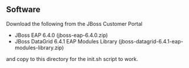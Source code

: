 ## Software
Download the following from the JBoss Customer Portal

 * JBoss EAP 6.4.0 (jboss-eap-6.4.0.zip)
 * JBoss DataGrid 6.4.1 EAP Modules Library (jboss-datagrid-6.4.1-eap-modules-library.zip)

and copy to this directory for the init.sh script to work.
